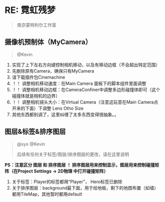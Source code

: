 # RE: 霓虹残梦

> 南京蒙特利尔工作室

## 摄像机预制体（MyCamera）

> @Kevin

1. 实现了上下左右方向键控制相机移动，以及有移动边框（不会超出特定范围）
2. 先删除原有Camera，确保只有MyCamera
3. 请下载插件包Cinemachine
4. ！！ 调整相机移动速度：在Main Camera 面板下的脚本组件里面调整
5. ！！ 调整相机移动边框：在CameraConfiner中调整多边形碰撞体即可（这个碰撞体就是相机的边界）
6. ！！ 调整相机镜头大小：在Virtual Camera（注意这玩意在Main Camera点开来的下面）下调整 Lens Otho Size
7. 其他东西都别调了，这里纠缠了太多东西变得很抽象。。

## 图层&标签&排序图层

> @syx @Kevin
>
> 后续有任何关于标签/图层/排序图层的更改，请在这里说明

**PS：注意区分 图层 和 排序图层 ！ 排序图层用来控制显示，图层用来控制碰撞矩阵（在Project Settings -> 2D物理 中打开碰撞矩阵）**

1. 关于标签：Player的标签都用“Player”， Hero标签已删除
2. 关于排序图层：background最下面，用于给地板，剩下的地图布置（如墙）都用TileMap，其他暂时都用default

